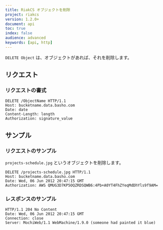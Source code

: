 ```yaml
---
title: RiakCS オブジェクトを削除
project: riakcs
version: 1.2.0+
document: api
toc: true
index: false
audience: advanced
keywords: [api, http]
---
```


`DELETE Object` は、オブジェクトがあれば、それを削除します。

## リクエスト

### リクエストの書式

```
DELETE /ObjectName HTTP/1.1
Host: bucketname.data.basho.com
Date: date
Content-Length: length
Authorization: signature_value
```

## サンプル

### リクエストのサンプル

`projects-schedule.jpg` というオブジェクトを削除します。

```
DELETE /projects-schedule.jpg HTTP/1.1
Host: bucketname.data.basho.com
Date: Wed, 06 Jun 2012 20:47:15 GMT
Authorization: AWS QMUG3D7KP5OQZRDSQWB6:4Pb+A0YT4FhZYeqMdDhYls9f9AM=
```

### レスポンスのサンプル

```
HTTP/1.1 204 No Content
Date: Wed, 06 Jun 2012 20:47:15 GMT
Connection: close
Server: MochiWeb/1.1 WebMachine/1.9.0 (someone had painted it blue)
```
